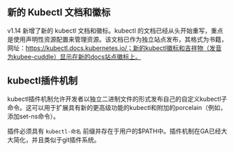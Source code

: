 ## 新的 Kubectl 文档和徽标

v1.14 新增了新的 kubectl 文档和徽标。kubectl 的文档已经从头开始重写，重点是使用声明性资源配置来管理资源。该文档已作为独立站点发布，其格式为书籍，网址：https://kubectl.docs.kubernetes.io/；新的kubectl徽标和吉祥物（发音为kubee-cuddle）显示在新的docs站点徽标上。

## kubectl插件机制

kubectl插件机制允许开发者以独立二进制文件的形式发布自己的自定义kubectl子命令。这可以用于扩展具有新的更高级功能的kubectl和附加的porcelain（例如，添加set-ns命令）。

插件必须具有 `kubectl-命名` 前缀并存在于用户的$PATH中。插件机制在GA已经大大简化，并且类似于git插件系统。

